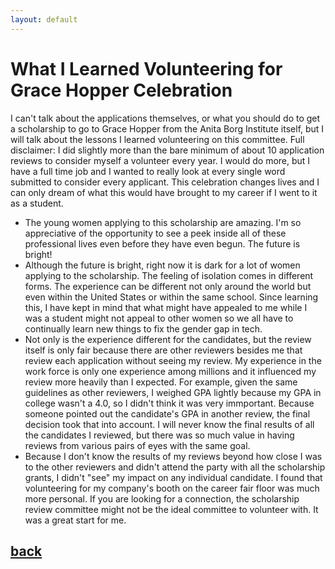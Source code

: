 ```yaml
---
layout: default
---
```


# What I Learned Volunteering for Grace Hopper Celebration

I can't talk about the applications themselves, or what you should do to get a scholarship to go to Grace Hopper from the Anita Borg Institute itself, but I will talk about the lessons I learned volunteering on this committee. Full disclaimer: I did slightly more than the bare minimum of about 10 application reviews to consider myself a volunteer every year. I would do more, but I have a full time job and I wanted to really look at every single word submitted to consider every applicant. This celebration changes lives and I can only dream of what this would have brought to my career if I went to it as a student.
- The young women applying to this scholarship are amazing. I'm so appreciative of the opportunity to see a peek inside all of these professional lives even before they have even begun. The future is bright!
- Although the future is bright, right now it is dark for a lot of women applying to the scholarship. The feeling of isolation comes in different forms. The experience can be different not only around the world but even within the United States or within the same school. Since learning this, I have kept in mind that what might have appealed to me while I was a student might not appeal to other women so we all have to continually learn new things to fix the gender gap in tech.
- Not only is the experience different for the candidates, but the review itself is only fair because there are other reviewers besides me that review each application without seeing my review. My experience in the work force is only one experience among millions and it influenced my review more heavily than I expected. For example, given the same guidelines as other reviewers, I weighed GPA lightly because my GPA in college wasn't a 4.0, so I didn't think it was very immportant. Because someone pointed out the candidate's GPA in another review, the final decision took that into account. I will never know the final results of all the candidates I reviewed, but there was so much value in having reviews from various pairs of eyes with the same goal.
- Because I don't know the results of my reviews beyond how close I was to the other reviewers and didn't attend the party with all the scholarship grants, I didn't "see" my impact on any individual candidate. I found that volunteering for my company's booth on the career fair floor was much more personal. If you are looking for a connection, the scholarship review committee might not be the ideal committee to volunteer with. It was a great start for me.

[back](./)
---
